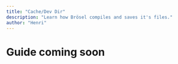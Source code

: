 ```yaml
---
title: "Cache/Dev Dir"
description: "Learn how Brösel compiles and saves it's files."
author: "Henri"
---
```

# Guide coming soon